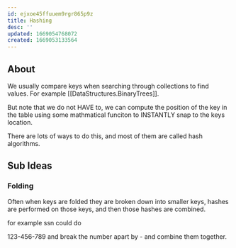 ```yaml
---
id: ejxoe45ffuuem9rgr865p9z
title: Hashing
desc: ''
updated: 1669054768072
created: 1669053133564
---
```


## About

We usually compare keys when searching through collections to find values. For example [[DataStructures.BinaryTrees]].

But note that we do not HAVE to, we can compute the position of the key in the table using some mathmatical funciton to INSTANTLY snap to the keys location.

There are lots of ways to do this, and most of them are called hash algorithms.

## Sub Ideas

### Folding

Often when keys are folded they are broken down into smaller keys, hashes are performed on those keys, and then those hashes are combined.

for example ssn could do 

123-456-789 and break the number apart by - and combine them together.
